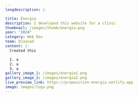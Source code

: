 ```yaml
---
longdescription: |-

title: Energia
description: I developed this website for a clinic
thumbnail: /images/thumb/energia.png
year: "2024"
category: Web Dev
team: Djaouad
content: |-
  Created this

  1. a
  2. a
  3. a
gallery_image_1: /images/energia1.png
gallery_image_2: /images/energia2.png
live_preview_link: https://proposition-energia.netlify.app
image: images/logo.png
---
```

